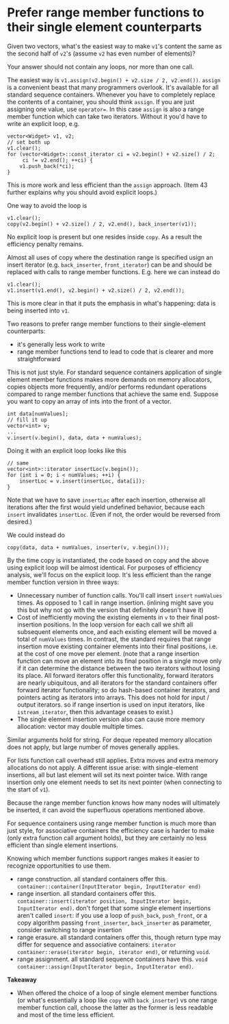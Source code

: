 # Prefer range member functions to their single element counterparts

Given two vectors, what's the easiest way to make `v1`'s content the same as the second half of `v2`'s (assume `v2` has even number of elements)?

Your answer should not contain any loops, nor more than one call.

The easiest way is `v1.assign(v2.begin() + v2.size / 2, v2.end())`.
`assign` is a convenient beast that many programmers overlook. It's available for all standard sequence containers. Whenever you have to completely replace the contents of a container, you should think `assign`. If you are just assigning one value, use `operator=`.
In this case `assign` is also a range member function which can take two iterators. Without it you'd have to write an explicit loop, e.g.
```
vector<Widget> v1, v2;
// set both up
v1.clear();
for (vector<Widget>::const_iterator ci = v2.begin() + v2.size() / 2;
     ci != v2.end(); ++ci) {
    v1.push_back(*ci);
}
```

This is more work and less efficient than the `assign` approach. (Item 43 further explains why you should avoid explicit loops.)

One way to avoid the loop is
```
v1.clear();
copy(v2.begin() + v2.size() / 2, v2.end(), back_inserter(v1));
```
No explicit loop is present but one resides inside `copy`. As a result the efficiency penalty remains.

Almost all uses of copy where the destination range is specified usign an insert iterator (e.g. `back_inserter`, `front_iterator`) can be and should be replaced with calls to range member functions.
E.g. here we can instead do
```
v1.clear();
v1.insert(v1.end(), v2.begin() + v2.size() / 2, v2.end());
```
This is more clear in that it puts the emphasis in what's happening: data is being inserted into `v1`.

Two reasons to prefer range member functions to their single-element counterparts:
* it's generally less work to write
* range member functions tend to lead to code that is clearer and more straightforward

This is not just style.
For standard sequence containers application of single element member functions makes more demands on memory allocators, copies objects more frequently, and/or performs redundant operations compared to range member functions that achieve the same end.
Suppose you want to copy an array of ints into the front of a vector.
```
int data[numValues];
// fill it up
vector<int> v;
...
v.insert(v.begin(), data, data + numValues);
```

Doing it with an explicit loop looks like this
```
// same
vector<int>::iterator insertLoc(v.begin());
for (int i = 0; i < numValues; ++i) {
    insertLoc = v.insert(insertLoc, data[i]);
}
```
Note that we have to save `insertLoc` after each insertion, otherwise all iterations after the first would yield undefined behavior, because each `insert` invalidates `insertLoc`. (Even if not, the order would be reversed from desired.)

We could instead do
```
copy(data, data + numValues, inserter(v, v.begin()));
```
By the time copy is instantiated, the code based on copy and the above using explicit loop will be almost identical.
For purposes of efficiency analysis, we'll focus on the explicit loop.
It's less efficient than the range member function version in three ways:
* Unnecessary number of function calls. You'll call insert `insert` `numValues` times. As opposed to 1 call in range insertion. (inlining might save you this but why not go with the version that definitely doesn't have it)
* Cost of inefficiently moving the existing elements in `v` to their final post-insertion positions. In the loop version for each call we shift all subsequent elements once, and each existing element will be moved a total of `numValues` times. In contrast, the standard requires that range insertion move existing container elements into their final positions, i.e. at the cost of one move per element. (note that a range insertion function can move an element into its final position in a single move only if it can determine the distance between the two iterators without losing its place. All forward iterators offer this functionality, forward iterators are nearly ubiquitous, and all iterators for the standard containers offer forward iterator functionality; so do hash-based container iterators, and pointers acting as iterators into arrays. This does not hold for input / output iterators. so if range insertion is used on input iterators, like `istream_iterator`, then this advantage ceases to exist.)
* The single element insertion version also can cause more memory allocation: vector may double multiple times.

Similar arguments hold for string. For deque repeated memory allocation does not apply, but large number of moves generally applies.

For lists function call overhead still applies. Extra moves and extra memory allocations do not apply. A different issue arise: with single-element insertions, all but last element will set its next pointer twice. With range insertion only one element needs to set its next pointer (when connecting to the start of `v1`).

Because the range member function knows how many nodes will ultimately be inserted, it can avoid the superfluous operations mentioned above.

For sequence containers using range member function is much more than just style, for associative containers the efficiency case is harder to make (only extra function call argument holds), but they are certainly no less efficient than single element insertions.

Knowing which member functions support ranges makes it easier to recognize opportunities to use them.
* range construction. all standard containers offer this. `container::container(InputIterator begin, InputIterator end)`
* range insertion. all standard containers offer this. `container::insert(iterator position, InputIterator begin, InputIterator end)`. don't forget that some single element insertions aren't called `insert`: if you use a loop of `push_back`, `push_front`, or a copy algorithm passing `front_inserter`, `back_inserter` as parameter, consider switching to range insertion
* range erasure. all standard containers offer this, though return type may differ for sequence and associative containers: `iterator container::erase(iterator begin, iterator end)`, or returning `void`.
* range assignment. all standard sequence containers have this. `void container::assign(InputIterator begin, InputIterator end)`.

**Takeaway**

* When offered the choice of a loop of single element member functions (or what's essentially a loop like `copy` with `back_inserter`) vs one range member function call, choose the latter as the former is less readable and most of the time less efficient.

